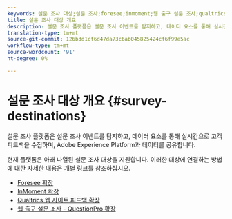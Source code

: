 ```yaml
---
keywords: 설문 조사 대상;설문 조사;foresee;inmoment;웹 출구 설문 조사;qualtrics
title: 설문 조사 대상 개요
description: 설문 조사 플랫폼은 설문 조사 이벤트를 탐지하고, 데이터 요소를 통해 실시간으로 고객 피드백을 수집하며, Adobe Experience Platform과 데이터를 공유합니다.
translation-type: tm+mt
source-git-commit: 126b3d1cf6d47da73c6ab045825424cf6f99e5ac
workflow-type: tm+mt
source-wordcount: '91'
ht-degree: 0%

---
```



# 설문 조사 대상 개요 {#survey-destinations}

설문 조사 플랫폼은 설문 조사 이벤트를 탐지하고, 데이터 요소를 통해 실시간으로 고객 피드백을 수집하며, Adobe Experience Platform과 데이터를 공유합니다.

현재 플랫폼은 아래 나열된 설문 조사 대상을 지원합니다. 이러한 대상에 연결하는 방법에 대한 자세한 내용은 개별 링크를 참조하십시오.

- [Foresee 확장](./foresee.md)
- [InMoment 확장](./inmoment.md)
- [Qualtrics 웹 사이트 피드백 확장](./qualtrics.md)
- [웹 출구 설문 조사 - QuestionPro 확장](./web-intercept-surveys.md)
